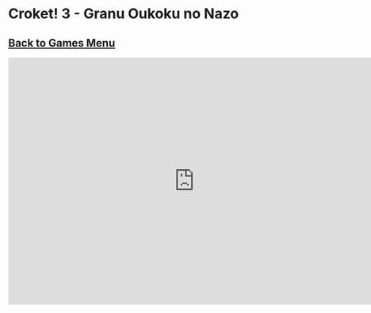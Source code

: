 # Croket! 3 - Granu Oukoku no Nazo
## [Back to Games Menu](https://simatalk.github.io/games)

<iframe src="https://jsemu2.github.io/gba/launcher.html#croket3" style="width:750px;height:500px;border:0"></iframe>
